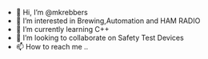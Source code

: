 - 👋 Hi, I’m @mkrebbers
- 👀 I’m interested in Brewing,Automation and HAM RADIO
- 🌱 I’m currently learning C++
- 💞️ I’m looking to collaborate on Safety Test Devices
- 📫 How to reach me ..

<!---
mkrebbers/mkrebbers is a ✨ special ✨ repository because its `README.md` (this file) appears on your GitHub profile.
You can click the Preview link to take a look at your changes.
--->
